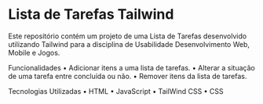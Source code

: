 # Lista de Tarefas Tailwind

Este repositório contém um projeto de uma Lista de Tarefas desenvolvido utilizando Tailwind para a disciplina de Usabilidade Desenvolvimento Web, Mobile e Jogos.

Funcionalidades
• Adicionar itens a uma lista de tarefas.
• Alterar a situação de uma tarefa entre concluída ou não.
• Remover itens da lista de tarefas.

Tecnologias Utilizadas
• HTML
• JavaScript
• TailWind CSS
• CSS

